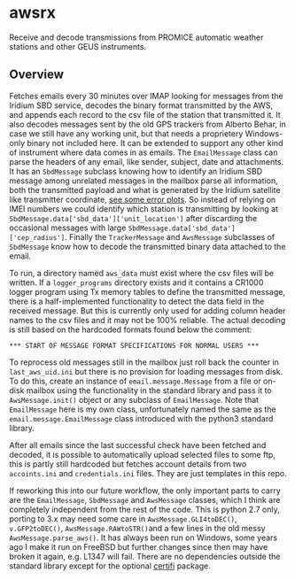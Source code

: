 # awsrx
Receive and decode transmissions from PROMICE automatic weather stations and other GEUS instruments.

## Overview
Fetches emails every 30 minutes over IMAP looking for messages from the Iridium SBD service, decodes the binary format transmitted by the AWS, and appends each record to the csv file of the station that transmitted it. It also decodes messages sent by the old GPS trackers from Alberto Behar, in case we still have any working unit, but that needs a proprietery Windows-only binary not included here. It can be extended to support any other kind of instrument where data comes in as emails. The `EmailMessage` class can parse the headers of any email, like sender, subject, date and attachments. It has an `SbdMessage` subclass knowing how to identify an Iridium SBD message among unrelated messages in the mailbox parse all information, both the transmitted payload and what is generated by the Iridium satellite like transmitter coordinate, [see some error plots](https://www.wmo.int/pages/prog/amp/mmop/documents/dbcp/Dbcp32/presentations/06_Meldrum_Iridium_Loc_QC.pdf). So instead of relying on IMEI numbers we could identify which station is transmitting by looking at `SbdMessage.data['sbd_data']['unit_location']` after discarding the occasional messages with large `SbdMessage.data['sbd_data']['cep_radius']`. Finally the `TrackerMessage` and `AwsMessage` subclasses of `SbdMessage` know how to decode the transmitted binary data attached to the email.

To run, a directory named `aws_data` must exist where the csv files will be written. If a `logger_programs` directory exists and it contains a  CR1000 logger program using Tx memory tables to define the transmitted message, there is a half-implemented functionality to detect the data field in the received message. But this is currently only used for adding column header names to the csv files and it may not be 100% reliable. The actual decoding is still based on the hardcoded formats found below the comment:
```
*** START OF MESSAGE FORMAT SPECIFICATIONS FOR NORMAL USERS ***
```

To reprocess old messages still in the mailbox just roll back the counter in `last_aws_uid.ini` but there is no provision for loading messages from disk. To do this, create an instance of `email.message.Message` from a file or on-disk mailbox using the functionality in the standard library and pass it to `AwsMessage.init()` object or any subclass of `EmailMessage`. Note that `EmailMessage` here is my own class, unfortunately named the same as the `email.message.EmailMessage` class introduced with the python3 standard library.

After all emails since the last successful check have been fetched and decoded, it is possible to automatically upload selected files to some ftp, this is partly still hardcoded but fetches account details from two `accoints.ini` and `credentials.ini` files. They are just templates in this repo.

If reworking this into our future workflow, the only important parts to carry are the `EmailMessage`, `SbdMessage` and `AwsMessage` classes, which I think are completely independent from the rest of the code. This is python 2.7 only, porting to 3.x may need some care in `AwsMessage.GLI4toDEC()`, `v.GFP2toDEC()`, `AwsMessage.RAWtoSTR()`and a few lines in the old messy `AwsMessage.parse_aws()`. It has always been run on Windows, some years ago I make it run on FreeBSD but further changes since then may have broken it again, e.g. L1347 will fail. There are no dependencies outside the standard library except for the optional [certifi](https://pypi.org/project/certifi) package.
